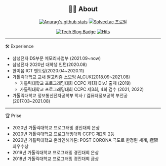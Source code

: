 <div align=center>
  
## 🙋‍♀️ About
  
  
[![Anurag's github stats](https://github-readme-stats.vercel.app/api?username=gjdms611&theme=onedark)](https://github.com/anuraghazra/github-readme-stats)
[![Solved.ac 프로필](http://mazassumnida.wtf/api/v2/generate_badge?boj=gjdms611)](https://solved.ac/gjdms611)

  
[![Tech Blog Badge](http://img.shields.io/badge/-Tech%20blog-black?style=flat-square&logo=github&link=https://gjdms611.github.io/)](https://gjdms611.github.io/)
[![Hits](https://hits.seeyoufarm.com/api/count/incr/badge.svg?url=https%3A%2F%2Fgithub.com%2Fgjdms611)](https://hits.seeyoufarm.com) 

</div>

---

🛠️ Experience
* 삼성전자 DS부문 메모리사업부 (2021.09~now)
* 삼성전자 2020년 대학생 인턴(2020.08)
* 한이음 ICT 멘토링(2020.04~2020.11)
* 가톨릭대학교 교내 알고리즘 소모임 ALCUK(2018.09~2021.08)
  *  가톨릭대학교 프로그래밍대회 CCPC 제1회 Div.1 출제 (2019)
  *  가톨릭대학교 프로그래밍대회 CCPC 제3회, 4회 검수 (2021, 2022)
* 가톨릭대학교 정보통신전자공학부 학사 / 컴퓨터정보공학 부전공 (2017.03~2021.08)

---

🏆 Prise
* 2020년 가톨릭대학교 프로그래밍 경진대회 은상
* 2020년 가톨릭대학교 프로그래밍대회 CCPC 제2회 2등
* 2020년 가톨릭대학교 온라인해커톤: POST CORONA 극도로 한정된 세계, 極限 최우수상
* 2019년 가톨릭대학교 프로그래밍 경진대회 은상
* 2018년 가톨릭대학교 프로그래밍 경진대회 금상

<!--
**gjdms611/gjdms611** is a ✨ _special_ ✨ repository because its `README.md` (this file) appears on your GitHub profile.

Here are some ideas to get you started:

- 🔭 I’m currently working on ...
- 🌱 I’m currently learning ...
- 👯 I’m looking to collaborate on ...
- 🤔 I’m looking for help with ...
- 💬 Ask me about ...
- 📫 How to reach me: ...
- 😄 Pronouns: ...
- ⚡ Fun fact: ...
-->
